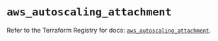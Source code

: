 # `aws_autoscaling_attachment`

Refer to the Terraform Registry for docs: [`aws_autoscaling_attachment`](https://registry.terraform.io/providers/hashicorp/aws/5.89.0/docs/resources/autoscaling_attachment).
